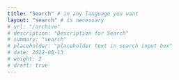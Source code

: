 ```yaml
---
title: "Search" # in any language you want
layout: "search" # is necessary
# url: "/archive"
# description: "Description for Search"
# summary: "search"
# placeholder: "placeholder text in search input box"
# date: 2022-08-13
# weight: 2
# draft: true
---
```



